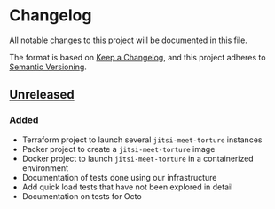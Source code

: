 # Changelog

All notable changes to this project will be documented in this file.

The format is based on [Keep a Changelog](https://keepachangelog.com/en/1.0.0/),
and this project adheres to [Semantic
Versioning](https://semver.org/spec/v2.0.0.html).

## [Unreleased]

### Added

- Terraform project to launch several `jitsi-meet-torture` instances
- Packer project to create a `jitsi-meet-torture` image
- Docker project to launch `jitsi-meet-torture` in a containerized environment
- Documentation of tests done using our infrastructure
- Add quick load tests that have not been explored in detail
- Documentation on tests for Octo

[Unreleased]: https://github.com/openfun/jitsi-meet-torture-rocket